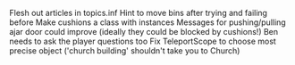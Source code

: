 Flesh out articles in topics.inf
Hint to move bins after trying and failing before
Make cushions a class with instances
Messages for pushing/pulling ajar door could improve (ideally they could be blocked by cushions!)
Ben needs to ask the player questions too
Fix TeleportScope to choose most precise object ('church building' shouldn't take you to Church)
